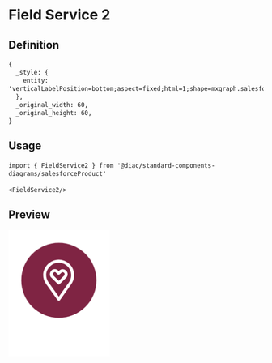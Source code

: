 # Field Service 2

## Definition

```
{
  _style: { 
    entity: 'verticalLabelPosition=bottom;aspect=fixed;html=1;shape=mxgraph.salesforce.field_service2;',
  },
  _original_width: 60,
  _original_height: 60,
}
```

## Usage

```
import { FieldService2 } from '@diac/standard-components-diagrams/salesforceProduct'

<FieldService2/>
```

## Preview

<img src="./field-service-2.png" width="200"/>
